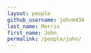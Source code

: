 ```yaml
---
layout: people
github_username: johnm434
last_name: Morris
first_name: John
permalink: /people/john/
---
```

